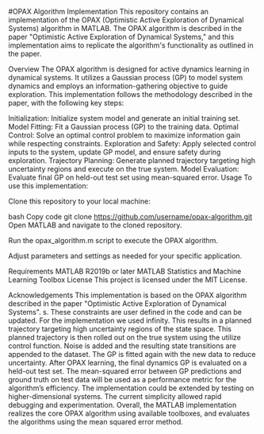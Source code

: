 #OPAX Algorithm Implementation
This repository contains an implementation of the OPAX (Optimistic Active Exploration of Dynamical Systems) algorithm in MATLAB. The OPAX algorithm is described in the paper "Optimistic Active Exploration of Dynamical Systems," and this implementation aims to replicate the algorithm's functionality as outlined in the paper.

Overview
The OPAX algorithm is designed for active dynamics learning in dynamical systems. It utilizes a Gaussian process (GP) to model system dynamics and employs an information-gathering objective to guide exploration. This implementation follows the methodology described in the paper, with the following key steps:

Initialization: Initialize system model and generate an initial training set.
Model Fitting: Fit a Gaussian process (GP) to the training data.
Optimal Control: Solve an optimal control problem to maximize information gain while respecting constraints.
Exploration and Safety: Apply selected control inputs to the system, update GP model, and ensure safety during exploration.
Trajectory Planning: Generate planned trajectory targeting high uncertainty regions and execute on the true system.
Model Evaluation: Evaluate final GP on held-out test set using mean-squared error.
Usage
To use this implementation:

Clone this repository to your local machine:

bash
Copy code
git clone https://github.com/username/opax-algorithm.git
Open MATLAB and navigate to the cloned repository.

Run the opax_algorithm.m script to execute the OPAX algorithm.

Adjust parameters and settings as needed for your specific application.

Requirements
MATLAB R2019b or later
MATLAB Statistics and Machine Learning Toolbox
License
This project is licensed under the MIT License.

Acknowledgements
This implementation is based on the OPAX algorithm described in the paper "Optimistic Active Exploration of Dynamical Systems".
s. These constraints are user defined in the code and can be updated. For the implementation
we used infinity.
This results in a planned trajectory targeting high uncertainty regions of the state
space.
This planned trajectory is then rolled out on the true system using the utilize
control function.
Noise is added and the resulting state transitions are appended to the dataset.
The GP is fitted again with the new data to reduce uncertainty.
After OPAX learning, the final dynamics GP is evaluated on a held-out test set.
The mean-squared error between GP predictions and ground truth on test data
will be used as a performance metric for the algorithm’s efficiency.
The implementation could be extended by testing on higher-dimensional systems.
The current simplicity allowed rapid debugging and experimentation.
Overall, the MATLAB implementation realizes the core OPAX algorithm using
available toolboxes, and evaluates the algorithms using the mean squared error
method.
